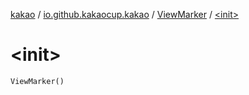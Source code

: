 [kakao](../../index.md) / [io.github.kakaocup.kakao](../index.md) / [ViewMarker](index.md) / [&lt;init&gt;](./-init-.md)

# &lt;init&gt;

`ViewMarker()`